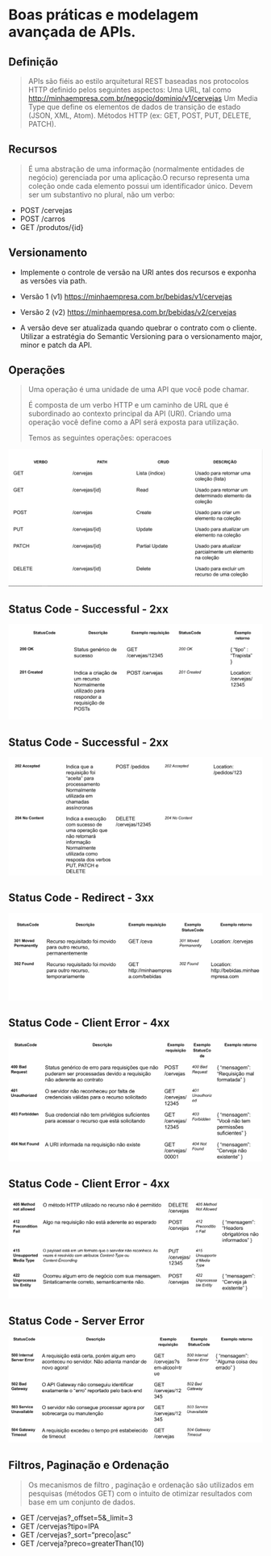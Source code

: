 # Boas práticas e modelagem avançada de APIs.

## Definição  
  > APIs são fiéis ao estilo arquitetural REST baseadas nos protocolos HTTP definido pelos seguintes aspectos:
  > Uma URL, tal como http://minhaempresa.com.br/negocio/dominio/v1/cervejas
  > Um Media Type que define os elementos de dados de transição de estado (JSON, XML, Atom). 
  > Métodos HTTP (ex: GET, POST, PUT, DELETE, PATCH).

## Recursos
  > É uma abstração de uma informação (normalmente entidades de negócio) gerenciada por uma aplicação.O recurso representa uma coleção onde cada elemento possui um identificador único.
  > Devem ser um substantivo no plural, não um verbo:
  * POST /cervejas
  * POST /carros
  * GET /produtos/{id}   

## Versionamento
   * Implemente o controle de versão na URI antes dos recursos e exponha as versões via path.

   * Versão 1 (v1) https://minhaempresa.com.br/bebidas/v1/cervejas
   * Versão 2 (v2) https://minhaempresa.com.br/bebidas/v2/cervejas

   * A versão deve ser atualizada quando quebrar o contrato com o cliente. Utilizar a estratégia do Semantic Versioning para o versionamento major, minor e patch da API.

## Operações
   > Uma operação é uma unidade de uma API que você pode chamar. 
   >
   >É composta de um verbo HTTP e um caminho de URL que é subordinado ao contexto principal da API (URI).
   > Criando uma operação você define como a API será exposta para utilização.
   >
   > Temos as seguintes operações: operacoes

![](images/operacoes.png) 

## Status Code - Successful - 2xx

![](images/statusCode.png) 

## Status Code - Successful - 2xx

![](images/statusCode2.png) 

## Status Code - Redirect - 3xx

![](images/statusCodeRedirect.png) 

## Status Code - Client Error - 4xx

![](images/statusCodeClientError.png) 

## Status Code - Client Error - 4xx

![](images/statusCodeClientError2.png) 

## Status Code - Server Error

![](images/statusCodeServerError.png)

## Filtros, Paginação e Ordenação
   > Os mecanismos de filtro , paginação e ordenação são utilizados em pesquisas (métodos GET) com o intuito de otimizar resultados com base em um conjunto de dados.
   
   * GET /cervejas?_offset=5&_limit=3
   * GET /cervejas?tipo=IPA
   * GET /cervejas?_sort=“preco|asc”
   * GET /cerveja?preco=greaterThan(10)
  
  
